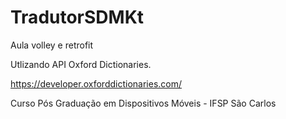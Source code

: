 # TradutorSDMKt
Aula volley e retrofit

Utlizando API Oxford Dictionaries.

https://developer.oxforddictionaries.com/

Curso Pós Graduação em Dispositivos Móveis - IFSP São Carlos
